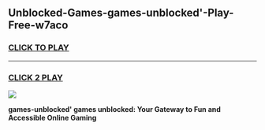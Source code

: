 
## Unblocked-Games-games-unblocked'-Play-Free-w7aco
<h3>
<a href="https://premium76.site?title=games-unblocked'&ref=22A">CLICK TO PLAY</a></h3>
<hr>

<h3>
<a href="https://premium76.site?title=games-unblocked'&ref=22A">CLICK 2 PLAY</a>
  
</h3>

<a href="https://premium76.site?title=games-unblocked'&ref=22A"><img src="https://clearcache.store/games.png"></a>


**games-unblocked' games unblocked: Your Gateway to Fun and Accessible Online Gaming**
